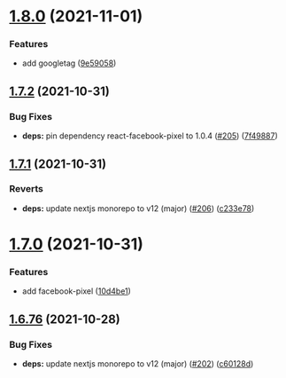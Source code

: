 # [1.8.0](https://github.com/dds/bosabosa.org/compare/v1.7.2...v1.8.0) (2021-11-01)


### Features

* add googletag ([9e59058](https://github.com/dds/bosabosa.org/commit/9e59058dd643b3608b1da6fbc123cc1d4b4f98c8))



## [1.7.2](https://github.com/dds/bosabosa.org/compare/v1.7.1...v1.7.2) (2021-10-31)


### Bug Fixes

* **deps:** pin dependency react-facebook-pixel to 1.0.4 ([#205](https://github.com/dds/bosabosa.org/issues/205)) ([7f49887](https://github.com/dds/bosabosa.org/commit/7f498878797bd7fb97e77d1d6142d4c357d64cf5))



## [1.7.1](https://github.com/dds/bosabosa.org/compare/v1.7.0...v1.7.1) (2021-10-31)


### Reverts

* **deps:** update nextjs monorepo to v12 (major) ([#206](https://github.com/dds/bosabosa.org/issues/206)) ([c233e78](https://github.com/dds/bosabosa.org/commit/c233e7882d6ae79a42155ba447259ee0f386cccc))



# [1.7.0](https://github.com/dds/bosabosa.org/compare/v1.6.76...v1.7.0) (2021-10-31)


### Features

* add facebook-pixel ([10d4be1](https://github.com/dds/bosabosa.org/commit/10d4be172c1e3f7738370f91df460f3a35b5a855))



## [1.6.76](https://github.com/dds/bosabosa.org/compare/v1.6.75...v1.6.76) (2021-10-28)


### Bug Fixes

* **deps:** update nextjs monorepo to v12 (major) ([#202](https://github.com/dds/bosabosa.org/issues/202)) ([c60128d](https://github.com/dds/bosabosa.org/commit/c60128d22e8db169e5f5a8958d1c883f537bcd01))



